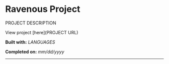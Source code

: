 # Ravenous Project

PROJECT DESCRIPTION

View project [here](PROJECT URL)

**Built with:** _LANGUAGES_

**Completed on:** _mm/dd/yyyy_

---
